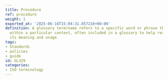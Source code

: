 ```yaml
---
title: Procedure
ref: procedure
weight: 1
exported_at: '2025-06-16T15:04:31.857216+00:00'
definition: A glossary term/name refers to a specific word or phrase that is defined
  within a particular context, often included in a glossary to help readers understand
  its meaning and usage.
tags:
- Standards
- policies
- guide
id: GL329
categories:
- ISO terminology
---
```


